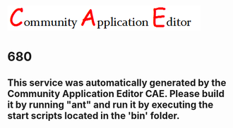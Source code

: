 ![CAE](https://github.com/PhilCAEOrg/microservice-305/blob/master/img/logo.png)  

680
===================


This service was automatically generated by the Community Application Editor CAE. Please build it by running "ant" and run it by executing the start scripts located in the 'bin' folder.
---------------
